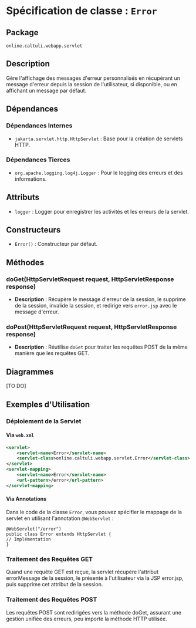 # Spécification de classe : `Error`

## Package
`online.caltuli.webapp.servlet`

## Description
Gère l'affichage des messages d'erreur personnalisés en récupérant un message d'erreur depuis la session de l'utilisateur, si disponible, ou en affichant un message par défaut.

## Dépendances

### Dépendances Internes

- `jakarta.servlet.http.HttpServlet` : Base pour la création de servlets HTTP.

### Dépendances Tierces

- `org.apache.logging.log4j.Logger` : Pour le logging des erreurs et des informations.

## Attributs

- `logger` : Logger pour enregistrer les activités et les erreurs de la servlet.

## Constructeurs

- `Error()` : Constructeur par défaut.

## Méthodes

### doGet(HttpServletRequest request, HttpServletResponse response)

- **Description** : Récupère le message d'erreur de la session, le supprime de la session, invalide la session, et redirige vers `error.jsp` avec le message d'erreur.

### doPost(HttpServletRequest request, HttpServletResponse response)

- **Description** : Réutilise `doGet` pour traiter les requêtes POST de la même manière que les requêtes GET.

## Diagrammes

[TO DO]

## Exemples d'Utilisation

### Déploiement de la Servlet

#### Via `web.xml`

```xml
<servlet>
    <servlet-name>Error</servlet-name>
    <servlet-class>online.caltuli.webapp.servlet.Error</servlet-class>
</servlet>
<servlet-mapping>
    <servlet-name>Error</servlet-name>
    <url-pattern>/error</url-pattern>
</servlet-mapping>
```

#### Via Annotations
Dans le code de la classe `Error`, vous pouvez spécifier le mappage de la servlet en utilisant l'annotation `@WebServlet` :

    @WebServlet("/error")
    public class Error extends HttpServlet {
    // Implémentation
    }

### Traitement des Requêtes GET

Quand une requête GET est reçue, la servlet récupère l'attribut errorMessage de la session, le présente à l'utilisateur via la JSP error.jsp, puis supprime cet attribut de la session.

### Traitement des Requêtes POST

Les requêtes POST sont redirigées vers la méthode doGet, assurant une gestion unifiée des erreurs, peu importe la méthode HTTP utilisée.

